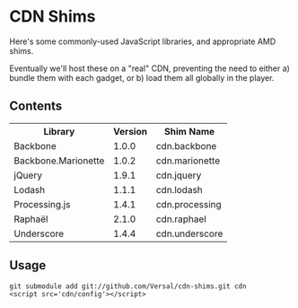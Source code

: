 # CDN Shims

Here's some commonly-used JavaScript libraries, and appropriate AMD shims.

Eventually we'll host these on a "real" CDN, preventing the need to either a) bundle them with each gadget, or b) load them all globally in the player.

## Contents
<table>
  <tr>
    <th>Library</th><th>Version</th><th>Shim Name</th>
  </tr>
  <tr>
    <td>Backbone</td>
    <td>1.0.0</td>
    <td>cdn.backbone</td>
  </tr>
  <tr>
    <td>Backbone.Marionette</td>
    <td>1.0.2</td>
    <td>cdn.marionette</td>
  </tr>
  <tr>
    <td>jQuery</td>
    <td>1.9.1</td>
    <td>cdn.jquery</td>
  </tr>
  <tr>
    <td>Lodash</td>
    <td>1.1.1</td>
    <td>cdn.lodash</td>
  </tr>
  <tr>
    <td>Processing.js</td>
    <td>1.4.1</td>
    <td>cdn.processing</td>
  </tr>
  <tr>
    <td>Raphaël</td>
    <td>2.1.0</td>
    <td>cdn.raphael</td>
  </tr>
  <tr>
    <td>Underscore</td>
    <td>1.4.4</td>
    <td>cdn.underscore</td>
  </tr>
</table>

## Usage
    git submodule add git://github.com/Versal/cdn-shims.git cdn
    <script src='cdn/config'></script>
